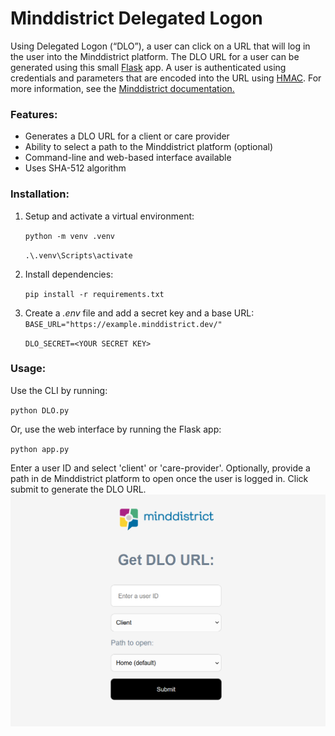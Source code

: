# Minddistrict Delegated Logon
Using Delegated Logon (“DLO”), a user can click on a URL that will log in the user into the Minddistrict platform. The DLO URL for a user can be generated using this small [Flask](https://flask.palletsprojects.com/en/3.0.x/) app. A user is authenticated using credentials and parameters that are encoded into the URL using [HMAC](https://en.wikipedia.org/wiki/HMAC).
For more information, see the [Minddistrict documentation.](https://docs.minddistrict.com/delegatedlogon/index.html)
### Features:

 - Generates a DLO URL for a client or care provider
 - Ability to select a path to the Minddistrict platform (optional)
 - Command-line and web-based interface available
 - Uses SHA-512 algorithm

### Installation:

 1. Setup and activate a virtual environment:
    
      `python -m venv .venv `

      `.\.venv\Scripts\activate`

 2. Install dependencies:
   
    `pip install -r requirements.txt`
 1. Create a *.env* file and add a secret key and a base URL:
 ` BASE_URL="https://example.minddistrict.dev/"   `  

    `DLO_SECRET=<YOUR SECRET KEY>`


### Usage:

Use the CLI by running:

`python DLO.py`

Or, use the web interface by running the Flask app:

`python app.py`

Enter a user ID and select 'client' or 'care-provider'. Optionally, provide a path in de Minddistrict platform to open once the user is logged in. Click submit to generate the DLO URL.
![alt text](image.png)